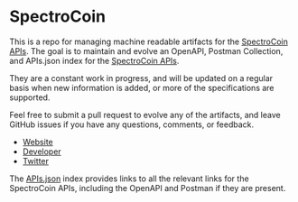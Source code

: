 # SpectroCoinThis is a repo for managing machine readable artifacts for the [SpectroCoin APIs](https://spectrocoin.com). The goal is to maintain and evolve an OpenAPI, Postman Collection, and APIs.json index for the [SpectroCoin APIs](https://spectrocoin.com).They are a constant work in progress, and will be updated on a regular basis when new information is added, or more of the specifications are supported.Feel free to submit a pull request to evolve any of the artifacts, and leave GitHub issues if you have any questions, comments, or feedback.- [Website](https://spectrocoin.com)- [Developer](https://spectrocoin.com)- [Twitter](https://twitter.com/spectrocoin)The [APIs.json](https://github.com/api-evangelist/spectrocoin/blob/master/apis.json) index provides links to all the relevant links for the SpectroCoin APIs, including the OpenAPI and Postman if they are present.